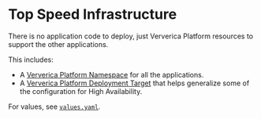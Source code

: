 # Top Speed Infrastructure

There is no application code to deploy, just Ververica Platform resources to support the
other applications.

This includes:
* A [Ververica Platform Namespace](https://docs.ververica.com/administration/namespaces.html)
for all the applications.
* A [Ververica Platform Deployment Target](https://docs.ververica.com/administration/deployment_targets.html)
that helps generalize some of the configuration for High Availability.

For values, see [`values.yaml`](./values.yaml).

